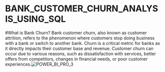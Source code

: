 # BANK_CUSTOMER_CHURN_ANALYSIS_USING_SQL

#What is Bank Churn?
Bank customer churn, also known as customer attrition, refers to the phenomenon where customers stop doing business with a bank or switch to another bank. Churn is a critical metric for banks as it directly impacts their customer base and revenue. Customer churn can occur due to various reasons, such as dissatisfaction with services, better offers from competitors, changes in financial needs, or poor customer experiences.![POWER_BI_PRO_3](https://github.com/nitish4393/BANK_CUSTOMER_CHURN_ANALYSIS_USING_SQL/assets/120879393/e70d7dc1-5cba-48c2-a393-c29e9685c527)
